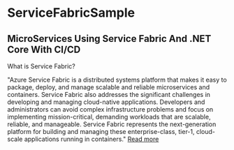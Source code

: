 # ServiceFabricSample
MicroServices Using Service Fabric And .NET Core With CI/CD
-----------------------------------------------------------

What is Service Fabric?
 
"Azure Service Fabric is a distributed systems platform that makes it easy to package, deploy, and manage scalable and reliable microservices and containers. Service Fabric also addresses the significant challenges in developing and managing cloud-native applications. Developers and administrators can avoid complex infrastructure problems and focus on implementing mission-critical, demanding workloads that are scalable, reliable, and manageable. Service Fabric represents the next-generation platform for building and managing these enterprise-class, tier-1, cloud-scale applications running in containers." 
[Read more](https://docs.microsoft.com/en-us/azure/service-fabric/service-fabric-overview)
